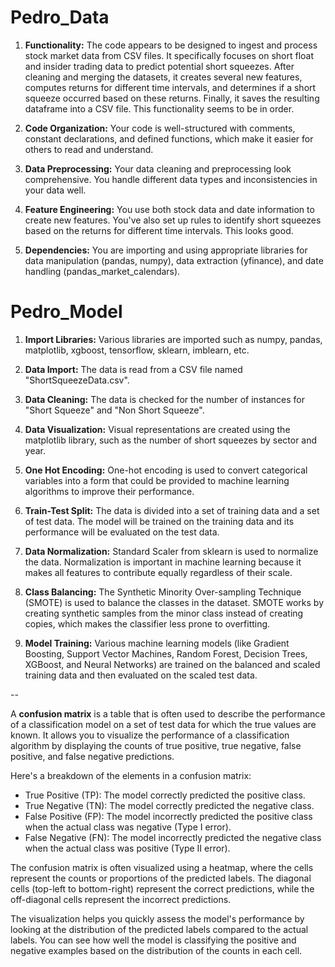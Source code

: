 # Pedro_Data

1. **Functionality:** The code appears to be designed to ingest and process stock market data from CSV files. It specifically focuses on short float and insider trading data to predict potential short squeezes. After cleaning and merging the datasets, it creates several new features, computes returns for different time intervals, and determines if a short squeeze occurred based on these returns. Finally, it saves the resulting dataframe into a CSV file. This functionality seems to be in order.

2. **Code Organization:** Your code is well-structured with comments, constant declarations, and defined functions, which make it easier for others to read and understand.

3. **Data Preprocessing:** Your data cleaning and preprocessing look comprehensive. You handle different data types and inconsistencies in your data well.

4. **Feature Engineering:** You use both stock data and date information to create new features. You've also set up rules to identify short squeezes based on the returns for different time intervals. This looks good.

5. **Dependencies:** You are importing and using appropriate libraries for data manipulation (pandas, numpy), data extraction (yfinance), and date handling (pandas_market_calendars).

# Pedro_Model

1. **Import Libraries:** Various libraries are imported such as numpy, pandas, matplotlib, xgboost, tensorflow, sklearn, imblearn, etc.

2. **Data Import:** The data is read from a CSV file named "ShortSqueezeData.csv".

3. **Data Cleaning:** The data is checked for the number of instances for "Short Squeeze" and "Non Short Squeeze".

4. **Data Visualization:** Visual representations are created using the matplotlib library, such as the number of short squeezes by sector and year.

5. **One Hot Encoding:** One-hot encoding is used to convert categorical variables into a form that could be provided to machine learning algorithms to improve their performance.

6. **Train-Test Split:** The data is divided into a set of training data and a set of test data. The model will be trained on the training data and its performance will be evaluated on the test data.

7. **Data Normalization:** Standard Scaler from sklearn is used to normalize the data. Normalization is important in machine learning because it makes all features to contribute equally regardless of their scale.

6. **Class Balancing:** The Synthetic Minority Over-sampling Technique (SMOTE) is used to balance the classes in the dataset. SMOTE works by creating synthetic samples from the minor class instead of creating copies, which makes the classifier less prone to overfitting.

7. **Model Training:** Various machine learning models (like Gradient Boosting, Support Vector Machines, Random Forest, Decision Trees, XGBoost, and Neural Networks) are trained on the balanced and scaled training data and then evaluated on the scaled test data.

--

A **confusion matrix** is a table that is often used to describe the performance of a classification model on a set of test data for which the true values are known. It allows you to visualize the performance of a classification algorithm by displaying the counts of true positive, true negative, false positive, and false negative predictions.

Here's a breakdown of the elements in a confusion matrix:

- True Positive (TP): The model correctly predicted the positive class.
- True Negative (TN): The model correctly predicted the negative class.
- False Positive (FP): The model incorrectly predicted the positive class when the actual class was negative (Type I error).
- False Negative (FN): The model incorrectly predicted the negative class when the actual class was positive (Type II error).

The confusion matrix is often visualized using a heatmap, where the cells represent the counts or proportions of the predicted labels. The diagonal cells (top-left to bottom-right) represent the correct predictions, while the off-diagonal cells represent the incorrect predictions.

The visualization helps you quickly assess the model's performance by looking at the distribution of the predicted labels compared to the actual labels. You can see how well the model is classifying the positive and negative examples based on the distribution of the counts in each cell.

